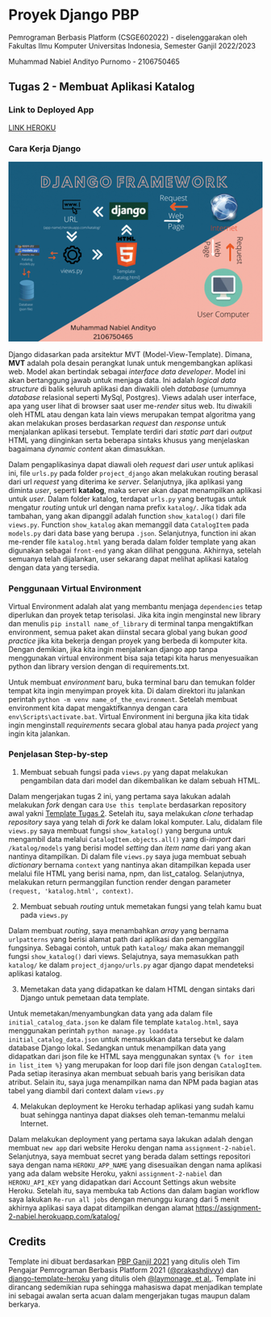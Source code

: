 # Proyek Django PBP

Pemrograman Berbasis Platform (CSGE602022) - diselenggarakan oleh Fakultas Ilmu Komputer Universitas Indonesia, Semester Ganjil 2022/2023

Muhammad Nabiel Andityo Purnomo - 2106750465

## Tugas 2 - Membuat Aplikasi Katalog

### Link to Deployed App

[LINK HEROKU](https://assignment-2-nabiel.herokuapp.com/katalog/)

### Cara Kerja Django

![Bagan Django](https://github.com/mnabielap/assignment-2/blob/main/assignment2_img.gif)

Django didasarkan pada arsitektur MVT (Model-View-Template). Dimana, **MVT** adalah pola desain perangkat lunak untuk mengembangkan aplikasi web. Model akan bertindak sebagai *interface data developer*. Model ini akan bertanggung jawab untuk menjaga data. Ini adalah *logical data structure* di balik seluruh aplikasi dan diwakili oleh *database* (umumnya *database* relasional seperti MySql, Postgres). Views adalah user interface, apa yang user lihat di browser saat user me-*render* situs web. Itu diwakili oleh HTML atau dengan kata lain views merupakan tempat algoritma yang akan melakukan proses berdasarkan *request* dan *response* untuk menjalankan aplikasi tersebut. Template terdiri dari *static part* dari *output* HTML yang diinginkan serta beberapa sintaks khusus yang menjelaskan bagaimana *dynamic content* akan dimasukkan. 

Dalam pengaplikasinya dapat diawali oleh *request* dari *user* untuk aplikasi ini, file `urls.py` pada folder `project_django` akan melakukan routing berasal dari url *request* yang diterima ke *server*. Selanjutnya, jika aplikasi yang diminta *user*, seperti **katalog**, maka server akan dapat menampilkan aplikasi untuk *user*. Dalam folder katalog, terdapat `urls.py` yang bertugas untuk mengatur *routing* untuk url dengan nama prefix `katalog/`. Jika tidak ada tambahan, yang akan dipanggil adalah function `show_katalog()` dari file `views.py`. Function `show_katalog` akan memanggil data `CatalogItem` pada `models.py` dari data base yang berupa `.json`. Selanjutnya, function ini akan me-render file `katalog.html` yang berada dalam folder template yang akan digunakan sebagai `front-end` yang akan dilihat pengguna. Akhirnya, setelah semuanya telah dijalankan, user sekarang dapat melihat aplikasi katalog dengan data yang tersedia.

### Penggunaan Virtual Environment

Virtual Environment adalah alat yang membantu menjaga `dependencies` tetap diperlukan dan proyek tetap terisolasi. Jika kita ingin menginstal new library dan menulis `pip install name_of_library` di terminal tanpa mengaktifkan environment, semua paket akan diinstal secara global yang bukan *good practice* jika kita bekerja dengan proyek yang berbeda di komputer kita. Dengan demikian, jika kita ingin menjalankan django app tanpa menggunakan virtual environment bisa saja tetapi kita harus menyesuaikan python dan library version dengan di requirements.txt.

Untuk membuat *environment* baru, buka terminal baru dan temukan folder tempat kita ingin menyimpan proyek kita. Di dalam direktori itu jalankan perintah `python -m venv name_of_the_environment`. Setelah membuat environment kita dapat mengaktifkannya dengan cara `env\Scripts\activate.bat`. Virtual Environment ini berguna jika kita tidak ingin menginstall *requirements* secara global atau hanya pada *project* yang ingin kita jalankan.

### Penjelasan Step-by-step

1. Membuat sebuah fungsi pada `views.py` yang dapat melakukan pengambilan data dari model dan dikembalikan ke dalam sebuah HTML.

Dalam mengerjakan tugas 2 ini, yang pertama saya lakukan adalah melakukan *fork* dengan cara `Use this template` berdasarkan repository awal yakni [Template Tugas 2](https://github.com/pbp-fasilkom-ui/assignment-repository). Setelah itu, saya melakukan *clone* terhadap *repository* saya yang telah di *fork* ke dalam lokal komputer. Lalu, didalam file `views.py` saya membuat fungsi `show_katalog()` yang berguna untuk mengambil data melalui `CatalogItem.objects.all()` yang di-*import* dari `/katalog/models` yang berisi model *setting* dan *item name* dari yang akan nantinya ditampilkan. Di dalam file `views.py` saya juga membuat sebuah *dictionary* bernama `context` yang nantinya akan ditampilkan kepada user melalui file HTML yang berisi nama, npm, dan list_catalog. Selanjutnya, melakukan return permanggilan function render dengan parameter `(request, 'katalog.html', context)`.

2. Membuat sebuah *routing* untuk memetakan fungsi yang telah kamu buat pada `views.py`

Dalam membuat *routing*, saya menambahkan *array* yang bernama `urlpatterns` yang berisi alamat path dari aplikasi dan pemanggilan fungsinya. Sebagai contoh, untuk path `katalog/` maka akan memanggil fungsi `show_katalog()` dari views. Selajutnya, saya memasukkan path `katalog/` ke dalam `project_django/urls.py` agar django dapat mendeteksi aplikasi katalog.

3. Memetakan data yang didapatkan ke dalam HTML dengan sintaks dari Django untuk pemetaan data template.

Untuk memetakan/menyambungkan data yang ada dalam file `initial_catalog_data.json` ke dalam file template `katalog.html`, saya menggunakan perintah `python manage.py loaddata initial_catalog_data.json` untuk memasukkan data tersebut ke dalam database Django lokal. Sedangkan untuk menampilkan data yang didapatkan dari json file ke HTML saya menggunakan syntax `{% for item in list_item %}` yang merupakan for loop dari file json dengan `CatalogItem`. Pada setiap iterasinya akan membuat sebuah baris yang berisikan data atribut. Selain itu, saya juga menampilkan nama dan NPM pada bagian atas tabel yang diambil dari context dalam `views.py`

4. Melakukan deployment ke Heroku terhadap aplikasi yang sudah kamu buat sehingga nantinya dapat diakses oleh teman-temanmu melalui Internet.

Dalam melakukan deployment yang pertama saya lakukan adalah dengan membuat `new app` dari website Heroku dengan nama `assignment-2-nabiel`. Selanjutnya, saya membuat secret yang berada dalam settings repositori saya dengan nama `HEROKU_APP_NAME` yang disesuaikan dengan nama aplikasi yang ada dalam website Heroku, yakni `assignment-2-nabiel` dan `HEROKU_API_KEY` yang didapatkan dari Account Settings akun website Heroku. Setelah itu, saya membuka tab Actions dan dalam bagian workflow saya lakukan `Re-run all jobs` dengan menunggu kurang dari 5 menit akhirnya aplikasi saya dapat ditampilkan dengan alamat https://assignment-2-nabiel.herokuapp.com/katalog/ 

## Credits

Template ini dibuat berdasarkan [PBP Ganjil 2021](https://gitlab.com/PBP-2021/pbp-lab) yang ditulis oleh Tim Pengajar Pemrograman Berbasis Platform 2021 ([@prakashdivyy](https://gitlab.com/prakashdivyy)) dan [django-template-heroku](https://github.com/laymonage/django-template-heroku) yang ditulis oleh [@laymonage, et al.](https://github.com/laymonage). Template ini dirancang sedemikian rupa sehingga mahasiswa dapat menjadikan template ini sebagai awalan serta acuan dalam mengerjakan tugas maupun dalam berkarya.

